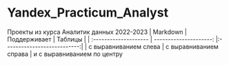 # Yandex_Practicum_Analyst
Проекты из курса Аналитик данных 2022-2023
| Markdown | Поддерживает | Таблицы |
| :-------------------- | ---------------------: |:---------------------------:|
| с выравниванием слева | с выравниванием справа | и с выравниванием по центру 

